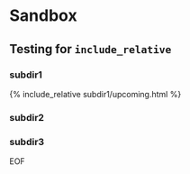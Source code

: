 # Sandbox  

## Testing for ```include_relative```  

### subdir1  
{% include_relative subdir1/upcoming.html %}  

### subdir2  

### subdir3  

EOF
